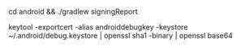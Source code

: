 cd android && ./gradlew signingReport

keytool -exportcert -alias androiddebugkey -keystore ~/.android/debug.keystore | openssl sha1 -binary | openssl base64
